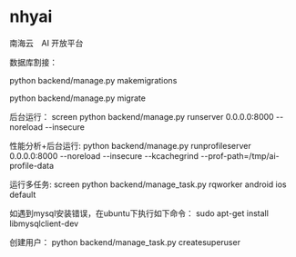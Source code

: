 # nhyai
南海云　AI 开放平台

数据库割接：

python backend/manage.py makemigrations

python backend/manage.py migrate

后台运行：
screen python backend/manage.py runserver 0.0.0.0:8000 --noreload --insecure

性能分析+后台运行:
python backend/manage.py runprofileserver 0.0.0.0:8000 --noreload --insecure --kcachegrind --prof-path=/tmp/ai-profile-data

运行多任务:
screen python backend/manage_task.py rqworker android ios default

如遇到mysql安装错误，在ubuntu下执行如下命令：
sudo apt-get install libmysqlclient-dev

创建用户：
python backend/manage_task.py createsuperuser
